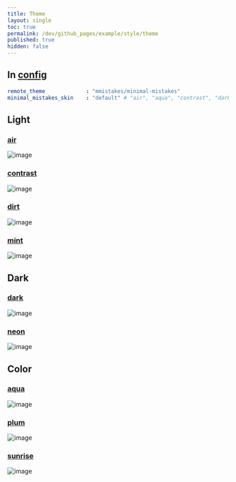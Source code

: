 ```yaml
---
title: Theme
layout: single
toc: true
permalink: /dev/github_pages/example/style/theme
published: true
hidden: false
---
```




## In [config](/dev/github_pages#config)

```yml
remote_theme             : "mmistakes/minimal-mistakes"
minimal_mistakes_skin    : "default" # "air", "aqua", "contrast", "dark", "dirt", "neon", "mint", "plum", "sunrise"
```



## Light

### [air](https://mmistakes.github.io/minimal-mistakes/docs/configuration/#air-skin-air)

![image](https://user-images.githubusercontent.com/92285528/143729570-58e0c1c4-f60a-4bb9-8741-c7f3a5df2bb1.png)

### [contrast](https://mmistakes.github.io/minimal-mistakes/docs/configuration/#contrast-skin-contrast)

![image](https://user-images.githubusercontent.com/92285528/143729299-9d45de54-236c-4e78-a662-2bfbb7e66afc.png)

### [dirt](https://mmistakes.github.io/minimal-mistakes/docs/configuration/#dirt-skin-dirt)

![image](https://user-images.githubusercontent.com/92285528/143728994-ea411fa2-df21-4947-b323-0f28249b7b3d.png)

### [mint](https://mmistakes.github.io/minimal-mistakes/docs/configuration/#mint-skin-mint)

![image](https://user-images.githubusercontent.com/92285528/143728646-c1feba20-65d5-4777-b775-afa537f8712d.png)



## Dark

### [dark](https://mmistakes.github.io/minimal-mistakes/docs/configuration/#dark-skin-dark)

![image](https://user-images.githubusercontent.com/92285528/143727688-90b5a8c5-60e0-4376-ba3d-ab0a60d475be.png)

### [neon](https://mmistakes.github.io/minimal-mistakes/docs/configuration/#neon-skin-neon)

![image](https://user-images.githubusercontent.com/92285528/143727474-9e0c369a-c587-41ef-8906-79bd31df095a.png)



## Color

### [aqua](https://mmistakes.github.io/minimal-mistakes/docs/configuration/#aqua-skin-aqua)

![image](https://user-images.githubusercontent.com/92285528/143727199-dd40986b-a777-4c67-aa6b-7eccd0467bd0.png)

### [plum](https://mmistakes.github.io/minimal-mistakes/docs/configuration/#neon-skin-plum)

![image](https://user-images.githubusercontent.com/92285528/143726726-ffff992f-b44c-4edb-8ea7-de211650f11e.png)

### [sunrise](https://mmistakes.github.io/minimal-mistakes/docs/configuration/#sunrise-skin-sunrise)

![image](https://user-images.githubusercontent.com/92285528/143726371-bf3f2224-85fd-4f48-ab39-46200945bb32.png)
